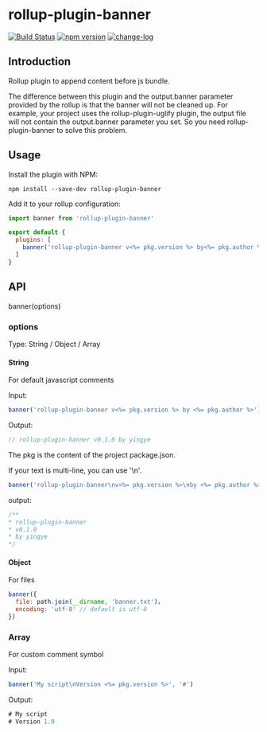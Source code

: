 # rollup-plugin-banner

[![Build Status](https://travis-ci.org/yingye/rollup-plugin-banner.svg?branch=master)](https://travis-ci.org/yingye/rollup-plugin-banner)
[![npm version](https://badge.fury.io/js/rollup-plugin-banner.svg)](https://badge.fury.io/js/rollup-plugin-banner)
[![change-log](https://img.shields.io/badge/changelog-md-blue.svg)](https://github.com/yingye/rollup-plugin-banner/blob/master/CHANGELOG.md)

## Introduction

Rollup plugin to append content before js bundle.

The difference between this plugin and the output.banner parameter provided by the rollup is that the banner will not be cleaned up. For example, your project uses the rollup-plugin-uglify plugin, the output file will not contain the output.banner parameter you set. So you need rollup-plugin-banner to solve this problem.

## Usage

Install the plugin with NPM:

```
npm install --save-dev rollup-plugin-banner
```

Add it to your rollup configuration:

```js
import banner from 'rollup-plugin-banner'

export default {
  plugins: [
    banner('rollup-plugin-banner v<%= pkg.version %> by<%= pkg.author %>')
  ]
}

```

## API

banner(options)

### options

Type: String / Object / Array

#### String
For default javascript comments

Input:

```javascript
banner('rollup-plugin-banner v<%= pkg.version %> by <%= pkg.author %>')
```

Output:

```javascript
// rollup-plugin-banner v0.1.0 by yingye
```

The pkg is the content of the project package.json.

If your text is multi-line, you can use '\n'.

```javascript
banner('rollup-plugin-banner\nv<%= pkg.version %>\nby <%= pkg.author %>')
```

output:

```javascript
/**
* rollup-plugin-banner
* v0.1.0
* by yingye
*/
```

#### Object
For files

```javascript
banner({
  file: path.join(__dirname, 'banner.txt')，
  encoding: 'utf-8' // default is utf-8
})
```

### Array
For custom comment symbol

Input: 
```javascript
banner('My script\nVersion <%= pkg.version %>', '#')
```

Output:

```javascript
# My script
# Version 1.0
```
